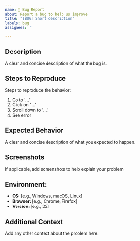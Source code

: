 ```yaml
---
name: 🐛 Bug Report
about: Report a bug to help us improve
title: "[BUG] Short description"
labels: bug
assignees: ''

---
```


## **Description**

A clear and concise description of what the bug is.

## **Steps to Reproduce**

Steps to reproduce the behavior:

1. Go to '...'
2. Click on '....'
3. Scroll down to '....'
4. See error

## **Expected Behavior**

A clear and concise description of what you expected to happen.

## **Screenshots**

If applicable, add screenshots to help explain your problem.

## **Environment:**

- **OS:** [e.g., Windows, macOS, Linux]
- **Browser:** [e.g., Chrome, Firefox]
- **Version:** [e.g., 22]

## **Additional Context**

Add any other context about the problem here.

